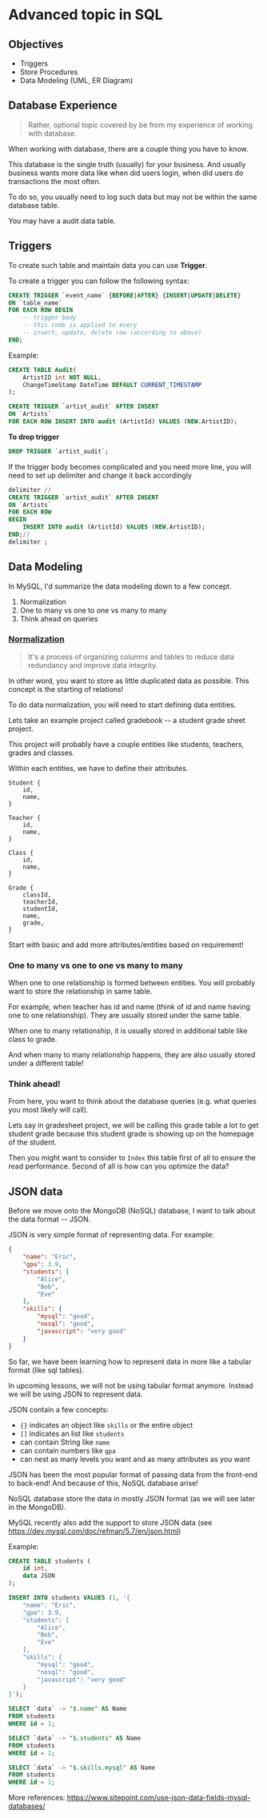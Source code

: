 # Advanced topic in SQL

## Objectives

* Triggers
* Store Procedures
* Data Modeling (UML, ER Diagram)

## Database Experience

> Rather, optional topic covered by be from my experience of working with database.

When working with database, there are a couple thing you have to know.

This database is the single truth (usually) for your business. And usually business wants more data like when did users login, when did users do transactions the most often.

To do so, you usually need to log such data but may not be within the same database table.

You may have a audit data table.

## Triggers

To create such table and maintain data you can use **Trigger**.

To create a trigger you can follow the following syntax:

```sql
CREATE TRIGGER `event_name` {BEFORE|AFTER} {INSERT|UPDATE|DELETE}
ON `table_name`
FOR EACH ROW BEGIN
    -- trigger body
    -- this code is applied to every
    -- insert, update, delete row (according to above)
END;
```

Example:

```sql
CREATE TABLE Audit(
    ArtistID int NOT NULL,
    ChangeTimeStamp DateTime DEFAULT CURRENT_TIMESTAMP
);
```

```sql
CREATE TRIGGER `artist_audit` AFTER INSERT
ON `Artists`
FOR EACH ROW INSERT INTO audit (ArtistId) VALUES (NEW.ArtistID);
```

**To drop trigger**

```sql
DROP TRIGGER `artist_audit`;
```

If the trigger body becomes complicated and you need more line, you will need to set up delimiter and change it back accordingly

```sql
delimiter //
CREATE TRIGGER `artist_audit` AFTER INSERT
ON `Artists`
FOR EACH ROW
BEGIN
    INSERT INTO audit (ArtistId) VALUES (NEW.ArtistID);
END;//
delimiter ;
```

## Data Modeling

In MySQL, I'd summarize the data modeling down to a few concept.

1. Normalization
2. One to many vs one to one vs many to many
3. Think ahead on queries

### [Normalization](https://en.wikipedia.org/wiki/Database_normalization)

> It's a process of organizing columns and tables to reduce data redundancy and improve data integrity.

In other word, you want to store as little duplicated data as possible. This concept is the starting of relations!

To do data normalization, you will need to start defining data entities.

Lets take an example project called gradebook -- a student grade sheet project.

This project will probably have a couple entities like students, teachers, grades and classes.

Within each entities, we have to define their attributes.

```
Student {
    id,
    name,
}

Teacher {
    id,
    name,
}

Class {
    id,
    name,
}

Grade {
    classId,
    teacherId,
    studentId,
    name,
    grade,
}
```

Start with basic and add more attributes/entities based on requirement!

### One to many vs one to one vs many to many

When one to one relationship is formed between entities. You will probably want to store the relationship in same table.

For example, when teacher has id and name (think of id and name having one to one relationship). They are usually stored under the same table.

When one to many relationship, it is usually stored in additional table like class to grade.

And when many to many relationship happens, they are also usually stored under a different table!

### Think ahead!

From here, you want to think about the database queries (e.g. what queries you most likely will call).

Lets say in gradesheet project, we will be calling this grade table a lot to get student grade because this student grade is showing up on the homepage of the student.

Then you might want to consider to `Index` this table first of all to ensure the read performance. Second of all is how can you optimize the data?

## JSON data

Before we move onto the MongoDB (NoSQL) database, I want to talk about the data format -- JSON.

JSON is very simple format of representing data. For example:

```json
{
    "name": "Eric",
    "gpa": 3.9,
    "students": [
        "Alice",
        "Bob",
        "Eve"
    ],
    "skills": {
        "mysql": "good",
        "nosql": "good",
        "javascript": "very good"
    }
}
```

So far, we have been learning how to represent data in more like a tabular format (like sql tables).

In upcoming lessons, we will not be using tabular format anymore. Instead we will be using JSON to represent data.

JSON contain a few concepts:

* `{}` indicates an object like `skills` or the entire object
* `[]` indicates an list like `students`
* can contain String like `name`
* can contain numbers like `gpa`
* can nest as many levels you want and as many attributes as you want

JSON has been the most popular format of passing data from the front-end to back-end! And because of this, NoSQL database arise!

NoSQL database store the data in mostly JSON format (as we will see later in the MongoDB).

MySQL recently also add the support to store JSON data (see https://dev.mysql.com/doc/refman/5.7/en/json.html)

Example:

```sql
CREATE TABLE students (
    id int,
    data JSON
);

INSERT INTO students VALUES (1, '{
    "name": "Eric",
    "gpa": 3.9,
    "students": [
        "Alice",
        "Bob",
        "Eve"
    ],
    "skills": {
        "mysql": "good",
        "nosql": "good",
        "javascript": "very good"
    }
}');

SELECT `data` -> "$.name" AS Name
FROM students
WHERE id = 1;

SELECT `data` -> "$.students" AS Name
FROM students
WHERE id = 1;

SELECT `data` -> "$.skills.mysql" AS Name
FROM students
WHERE id = 1;
```

More references: https://www.sitepoint.com/use-json-data-fields-mysql-databases/
